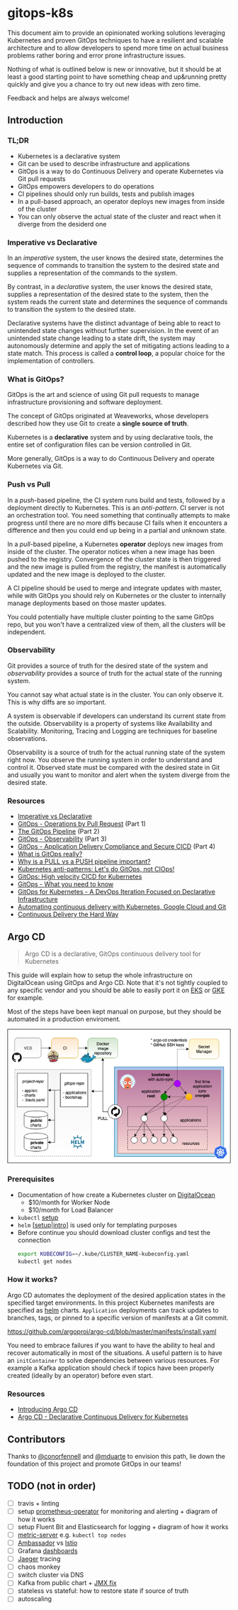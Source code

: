 # gitops-k8s

This document aim to provide an opinionated working solutions leveraging Kubernetes and proven GitOps techniques to have a resilient and scalable architecture and to allow developers to spend more time on actual business problems rather boring and error prone infrastructure issues.

Nothing of what is outlined below is new or innovative, but it should be at least a good starting point to have something cheap and up&running pretty quickly and give you a chance to try out new ideas with zero time.

Feedback and helps are always welcome!

## Introduction

### TL;DR

* Kubernetes is a declarative system
* Git can be used to describe infrastructure and applications
* GitOps is a way to do Continuous Delivery and operate Kubernetes via Git pull requests
* GitOps empowers developers to do operations
* CI pipelines should only run builds, tests and publish images
* In a pull-based approach, an operator deploys new images from inside of the cluster
* You can only observe the actual state of the cluster and react when it diverge from the desiderd one

### Imperative vs Declarative

In an *imperative* system, the user knows the desired state, determines the sequence of commands to transition the system to the desired state and supplies a representation of the commands to the system.

By contrast, in a *declarative* system, the user knows the desired state, supplies a representation of the desired state to the system, then the system reads the current state and determines the sequence of commands to transition the system to the desired state.

Declarative systems have the distinct advantage of being able to react to unintended state changes without further supervision. In the event of an unintended state change leading to a state drift, the system may autonomously determine and apply the set of mitigating actions leading to a state match. This process is called a **control loop**, a popular choice for the implementation of controllers.

### What is GitOps?

GitOps is the art and science of using Git pull requests to manage infrastructure provisioning and software deployment.

The concept of GitOps originated at Weaveworks, whose developers described how they use Git to create a **single source of truth**.

Kubernetes is a **declarative** system and by using declarative tools, the entire set of configuration files can be version controlled in Git.

More generally, GitOps is a way to do Continuous Delivery and operate Kubernetes via Git.

### Push vs Pull

In a *push*-based pipeline, the CI system runs build and tests, followed by a deployment directly to Kubernetes. This is an *anti-pattern*. CI server is not an orchestration tool. You need something that continually attempts to make progress until there are no more diffs because CI fails when it encounters a difference and then you could end up being in a partial and unknown state.

In a *pull*-based pipeline, a Kubernetes **operator** deploys new images from inside of the cluster. The operator notices when a new image has been pushed to the registry. Convergence of the cluster state is then triggered and the new image is pulled from the registry, the manifest is automatically updated and the new image is deployed to the cluster.

A CI pipeline should be used to merge and integrate updates with master, while with GitOps you should rely on Kubernetes or the cluster to internally manage deployments based on those master updates.

You could potentially have multiple cluster pointing to the same GitOps repo, but you won't have a centralized view of them, all the clusters will be independent.

### Observability

Git provides a source of truth for the desired state of the system and *observability* provides a source of truth for the actual state of the running system.

You cannot say what actual state is in the cluster. You can only observe it. This is why diffs are so important.

A system is observable if developers can understand its current state from the outside. Observability is a property of systems like Availability and Scalability. Monitoring, Tracing and Logging are techniques for baseline observations.

Observability is a source of truth for the actual running state of the system right now. You observe the running system in order to understand and control it. Observed state must be compared with the desired state in Git and usually you want to monitor and alert when the system diverge from the desired state.

### Resources

* [Imperative vs Declarative](https://medium.com/@dominik.tornow/imperative-vs-declarative-8abc7dcae82e)
* [GitOps - Operations by Pull Request](https://www.weave.works/blog/gitops-operations-by-pull-request) (Part 1)
* [The GitOps Pipeline](https://www.weave.works/blog/the-gitops-pipeline) (Part 2)
* [GitOps - Observability](https://www.weave.works/blog/gitops-part-3-observability) (Part 3)
* [GitOps - Application Delivery Compliance and Secure CICD](https://www.weave.works/blog/gitops-compliance-and-secure-cicd) (Part 4)
* [What is GitOps really?](https://www.weave.works/blog/what-is-gitops-really)
* [Why is a PULL vs a PUSH pipeline important?](https://www.weave.works/blog/why-is-a-pull-vs-a-push-pipeline-important)
* [Kubernetes anti-patterns: Let's do GitOps, not CIOps!](https://www.weave.works/blog/kubernetes-anti-patterns-let-s-do-gitops-not-ciops)
* [GitOps: High velocity CICD for Kubernetes](https://www.weave.works/blog/gitops-high-velocity-cicd-for-kubernetes)
* [GitOps - What you need to know](https://www.weave.works/technologies/gitops)
* [GitOps for Kubernetes - A DevOps Iteration Focused on Declarative Infrastructure](https://youtu.be/wJleh-6DZJ0)
* [Automating continuous delivery with Kubernetes, Google Cloud and Git](https://vimeo.com/255633066)
* [Continuous Delivery the Hard Way](https://www.weave.works/blog/continuous-delivery-the-hard-way)

## Argo CD

> Argo CD is a declarative, GitOps continuous delivery tool for Kubernetes

This guide will explain how to setup the whole infrastructure on DigitalOcean using GitOps and Argo CD. Note that it's not tightly coupled to any specific vendor and you should be able to easily port it on [EKS](https://aws.amazon.com/eks) or [GKE](https://cloud.google.com/kubernetes-engine) for example.

Most of the steps have been kept manual on purpose, but they should be automated in a production enviroment.

![architecture](docs/img/gitops-k8s.png)

### Prerequisites

* Documentation of how create a Kubernetes cluster on [DigitalOcean](https://www.digitalocean.com/docs/kubernetes)
    * $10/month for Worker Node
    * $10/month for Load Balancer
* `kubectl` [setup](https://kubernetes.io/docs/tasks/tools/install-kubectl)
* `helm` [[setup](https://helm.sh/docs/using_helm/#installing-helm)|[intro](https://niqdev.github.io/devops/kubernetes/#helm)] is used only for templating purposes
* Before continue you should download cluster configs and test the connection
    ```bash
    export KUBECONFIG=~/.kube/CLUSTER_NAME-kubeconfig.yaml
    kubectl get nodes
    ```

### How it works?

Argo CD automates the deployment of the desired application states in the specified target environments. In this project Kubernetes manifests are specified as [helm](https://helm.sh) charts. `Application` deployments can track updates to branches, tags, or pinned to a specific version of manifests at a Git commit.

https://github.com/argoproj/argo-cd/blob/master/manifests/install.yaml

You need to embrace failures if you want to have the ability to heal and recover automatically in most of the situations. A useful pattern is to have an `initContainer` to solve dependencies between various resources. For example a Kafka application should check if topics have been properly created (ideally by an operator) before even start.

### Resources

* [Introducing Argo CD](https://blog.argoproj.io/introducing-argo-cd-declarative-continuous-delivery-for-kubernetes-da2a73a780cd)
* [Argo CD - Declarative Continuous Delivery for Kubernetes](https://argoproj.github.io/argo-cd)

## Contributors

Thanks to [@conorfennell](https://github.com/conorfennell) and [@mduarte](https://github.com/mduarte) to envision this path, lie down the foundation of this project and promote GitOps in our teams!

## TODO (not in order)

* [ ] travis + linting
* [ ] setup [prometheus-operator](https://github.com/coreos/prometheus-operator) for monitoring and alerting + diagram of how it works
* [ ] setup Fluent Bit and Elasticsearch for logging + diagram of how it works
* [ ] [metric-server](https://github.com/kubernetes-incubator/metrics-server) e.g. `kubectl top nodes`
* [ ] [Ambassador](https://www.getambassador.io) vs [Istio](https://istio.io)
* [ ] Grafana [dashboards](https://grafana.com/dashboards)
* [ ] [Jaeger](https://www.jaegertracing.io) tracing
* [ ] chaos monkey
* [ ] switch cluster via DNS
* [ ] Kafka from public chart + [JMX fix](https://github.com/helm/charts/pull/10799/files)
* [ ] stateless vs stateful: how to restore state if source of truth
* [ ] autoscaling
